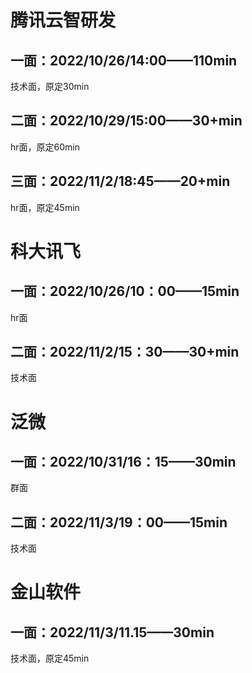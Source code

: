 # 腾讯云智研发

## 一面：2022/10/26/14:00——110min

技术面，原定30min

## 二面：2022/10/29/15:00——30+min

hr面，原定60min

## 三面：2022/11/2/18:45——20+min

hr面，原定45min





# 科大讯飞

## 一面：2022/10/26/10：00——15min

hr面

## 二面：2022/11/2/15：30——30+min

技术面



# 泛微

## 一面：2022/10/31/16：15——30min

群面

## 二面：2022/11/3/19：00——15min

技术面





# 金山软件

## 一面：2022/11/3/11.15——30min

技术面，原定45min
